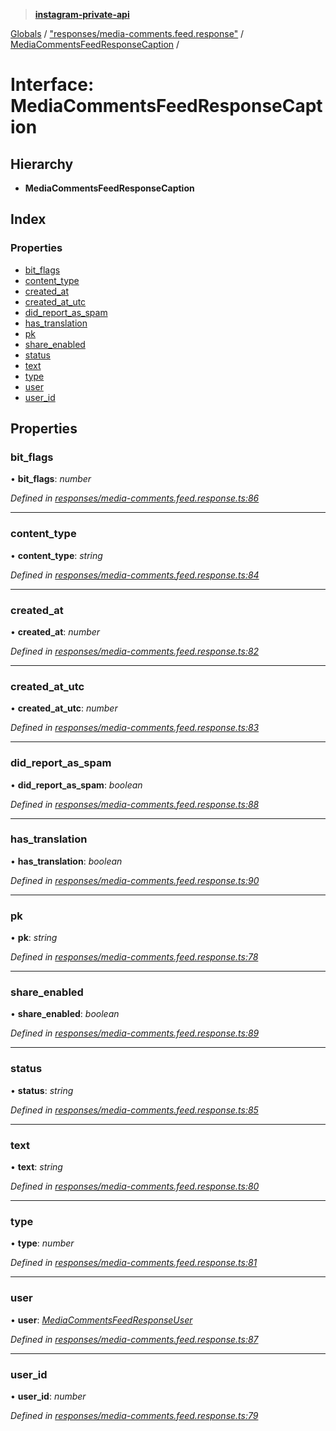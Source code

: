 > **[instagram-private-api](../README.md)**

[Globals](../README.md) / ["responses/media-comments.feed.response"](../modules/_responses_media_comments_feed_response_.md) / [MediaCommentsFeedResponseCaption](_responses_media_comments_feed_response_.mediacommentsfeedresponsecaption.md) /

# Interface: MediaCommentsFeedResponseCaption

## Hierarchy

* **MediaCommentsFeedResponseCaption**

## Index

### Properties

* [bit_flags](_responses_media_comments_feed_response_.mediacommentsfeedresponsecaption.md#bit_flags)
* [content_type](_responses_media_comments_feed_response_.mediacommentsfeedresponsecaption.md#content_type)
* [created_at](_responses_media_comments_feed_response_.mediacommentsfeedresponsecaption.md#created_at)
* [created_at_utc](_responses_media_comments_feed_response_.mediacommentsfeedresponsecaption.md#created_at_utc)
* [did_report_as_spam](_responses_media_comments_feed_response_.mediacommentsfeedresponsecaption.md#did_report_as_spam)
* [has_translation](_responses_media_comments_feed_response_.mediacommentsfeedresponsecaption.md#has_translation)
* [pk](_responses_media_comments_feed_response_.mediacommentsfeedresponsecaption.md#pk)
* [share_enabled](_responses_media_comments_feed_response_.mediacommentsfeedresponsecaption.md#share_enabled)
* [status](_responses_media_comments_feed_response_.mediacommentsfeedresponsecaption.md#status)
* [text](_responses_media_comments_feed_response_.mediacommentsfeedresponsecaption.md#text)
* [type](_responses_media_comments_feed_response_.mediacommentsfeedresponsecaption.md#type)
* [user](_responses_media_comments_feed_response_.mediacommentsfeedresponsecaption.md#user)
* [user_id](_responses_media_comments_feed_response_.mediacommentsfeedresponsecaption.md#user_id)

## Properties

###  bit_flags

• **bit_flags**: *number*

*Defined in [responses/media-comments.feed.response.ts:86](https://github.com/dilame/instagram-private-api/blob/3e16058/src/responses/media-comments.feed.response.ts#L86)*

___

###  content_type

• **content_type**: *string*

*Defined in [responses/media-comments.feed.response.ts:84](https://github.com/dilame/instagram-private-api/blob/3e16058/src/responses/media-comments.feed.response.ts#L84)*

___

###  created_at

• **created_at**: *number*

*Defined in [responses/media-comments.feed.response.ts:82](https://github.com/dilame/instagram-private-api/blob/3e16058/src/responses/media-comments.feed.response.ts#L82)*

___

###  created_at_utc

• **created_at_utc**: *number*

*Defined in [responses/media-comments.feed.response.ts:83](https://github.com/dilame/instagram-private-api/blob/3e16058/src/responses/media-comments.feed.response.ts#L83)*

___

###  did_report_as_spam

• **did_report_as_spam**: *boolean*

*Defined in [responses/media-comments.feed.response.ts:88](https://github.com/dilame/instagram-private-api/blob/3e16058/src/responses/media-comments.feed.response.ts#L88)*

___

###  has_translation

• **has_translation**: *boolean*

*Defined in [responses/media-comments.feed.response.ts:90](https://github.com/dilame/instagram-private-api/blob/3e16058/src/responses/media-comments.feed.response.ts#L90)*

___

###  pk

• **pk**: *string*

*Defined in [responses/media-comments.feed.response.ts:78](https://github.com/dilame/instagram-private-api/blob/3e16058/src/responses/media-comments.feed.response.ts#L78)*

___

###  share_enabled

• **share_enabled**: *boolean*

*Defined in [responses/media-comments.feed.response.ts:89](https://github.com/dilame/instagram-private-api/blob/3e16058/src/responses/media-comments.feed.response.ts#L89)*

___

###  status

• **status**: *string*

*Defined in [responses/media-comments.feed.response.ts:85](https://github.com/dilame/instagram-private-api/blob/3e16058/src/responses/media-comments.feed.response.ts#L85)*

___

###  text

• **text**: *string*

*Defined in [responses/media-comments.feed.response.ts:80](https://github.com/dilame/instagram-private-api/blob/3e16058/src/responses/media-comments.feed.response.ts#L80)*

___

###  type

• **type**: *number*

*Defined in [responses/media-comments.feed.response.ts:81](https://github.com/dilame/instagram-private-api/blob/3e16058/src/responses/media-comments.feed.response.ts#L81)*

___

###  user

• **user**: *[MediaCommentsFeedResponseUser](_responses_media_comments_feed_response_.mediacommentsfeedresponseuser.md)*

*Defined in [responses/media-comments.feed.response.ts:87](https://github.com/dilame/instagram-private-api/blob/3e16058/src/responses/media-comments.feed.response.ts#L87)*

___

###  user_id

• **user_id**: *number*

*Defined in [responses/media-comments.feed.response.ts:79](https://github.com/dilame/instagram-private-api/blob/3e16058/src/responses/media-comments.feed.response.ts#L79)*